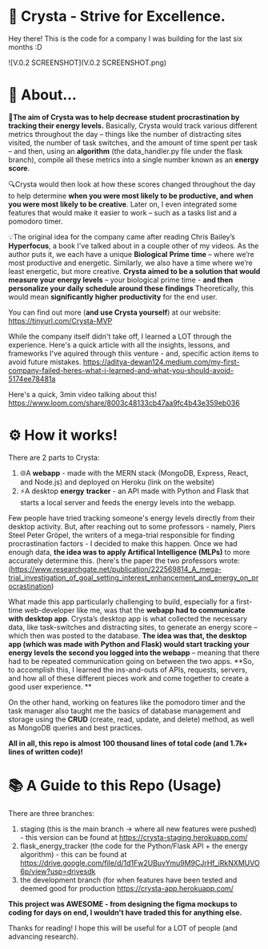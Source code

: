 # 🤖 Crysta - Strive for Excellence.
Hey there! This is the code for a company I was building  for the last six months :D 

![V.0.2 SCREENSHOT](V.0.2 SCREENSHOT.png)

# 🤔 About...

🎯**The aim of Crysta was to help decrease student procrastination by tracking their energy levels.** Basically, Crysta would track various different metrics throughout the day – things like the number of distracting sites visited, the number of task switches, and the amount of time spent per task – and then, using an **algorithm** (the data_handler.py file under the flask branch), compile all these metrics into a single number known as an **energy score**. 

🔍Crysta would then look at how these scores changed throughout the day to help determine **when you were most likely to be productive, and when you were most likely to be creative**. Later on, I even integrated some features that would make it easier to work – such as a tasks list and a pomodoro timer. 

💡The original idea for the company came after reading Chris Bailey’s **Hyperfocus**, a book I’ve talked about in a couple other of my videos. As the author puts it, we each have a unique **Biological** **Prime** **time** – where we’re most productive and energetic. Similarly, we also have a time where we’re least energetic, but more creative. **Crysta aimed to be a solution that would measure your energy levels** – your biological prime time - **and then personalize your daily schedule around these findings** Theoretically, this would mean **significantly** **higher** **productivity** for the end user. 

You can find out more (**and use Crysta yourself**) at our website: https://tinyurl.com/Crysta-MVP

While the company itself didn't take off, I learned a LOT through the experience. Here's a quick article with all the insights, lessons, and frameworks I've aquired through thiis venture - and, specific action items to avoid future mistakes. https://aditya-dewan124.medium.com/my-first-company-failed-heres-what-i-learned-and-what-you-should-avoid-5174ee78481a

Here's a quick, 3min video talking about this!
https://www.loom.com/share/8003c48133cb47aa9fc4b43e359eb036

# ⚙️ How it works!

There are 2 parts to Crysta: 

1. 🌐A **webapp** - made with the MERN stack (MongoDB, Express, React, and Node.js) and deployed on Heroku (link on the website)
2. ⚡A desktop **energy** **tracker** - an API made with Python and Flask that starts a local server and feeds the energy levels into the webapp.

Few people have tried tracking someone's energy levels directly from their desktop activity. But, after reaching out to some professors - namely, Piers Steel Peter Gröpel, the writers of a mega-trial responsible for finding procrastination factors - I decided to make this happen. Once we had enough data, **the idea was to apply Artifical Intelligence (MLPs)** to more accurately determine this. (here's the paper the two professors wrote:(https://www.researchgate.net/publication/222569814_A_mega-trial_investigation_of_goal_setting_interest_enhancement_and_energy_on_procrastination)

What made this app particularly challenging to build, especially for a first-time web-developer like me, was that the **webapp had to communicate with desktop app**. Crysta’s desktop app is what collected the necessary data, like task-switches and distracting sites, to generate an energy score – which then was posted to the database. **The idea was that, the desktop app (which was made with Python and Flask) would start tracking your energy levels the second you logged into the webapp** – meaning that there had to be repeated communication going on between the two apps. **So, to accomplish this, I learned the ins-and-outs of APIs, requests, servers, and how all of these different pieces work and come together to create a good user experience. **

On the other hand, working on features like the pomodoro timer and the task manager also taught me the basics of database management and storage using the **CRUD** (create, read, update, and delete) method, as well as MongoDB queries and best practices.

**All in all, this repo is almost 100 thousand lines of total code (and 1.7k+ lines of written code)!**

# 📚 A Guide to this Repo (Usage)

There are three branches:
1. staging (this is the main branch -> where all new features were pushed) - this version can be found at https://crysta-staging.herokuapp.com/
2. flask_energy_tracker (the code for the Python/Flask API + the energy algorithm) - this can be found at https://drive.google.com/file/d/1d1Fw2UBuvYmu9M9CJrHf_iRkNXMUVO6p/view?usp=drivesdk
3. the development branch (for when features have been tested and deemed good for production https://crysta-app.herokuapp.com/

**This project was AWESOME - from designing the figma mockups to coding for days on end, I wouldn't have traded this for anything else.**

Thanks for reading! I hope this will be useful for a LOT of people (and advancing research).
